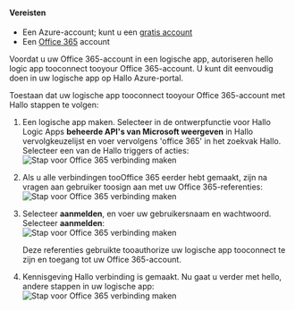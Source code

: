 #### <a name="prerequisites"></a>Vereisten
* Een Azure-account; kunt u een [gratis account](https://azure.microsoft.com/free)
* Een [Office 365](https://office365.com) account  

Voordat u uw Office 365-account in een logische app, autoriseren hello logic app tooconnect tooyour Office 365-account. U kunt dit eenvoudig doen in uw logische app op Hallo Azure-portal.  

Toestaan dat uw logische app tooconnect tooyour Office 365-account met Hallo stappen te volgen:

1. Een logische app maken. Selecteer in de ontwerpfunctie voor Hallo Logic Apps **beheerde API's van Microsoft weergeven** in Hallo vervolgkeuzelijst en voer vervolgens 'office 365' in het zoekvak Hallo. Selecteer een van de Hallo triggers of acties:  
    ![Stap voor Office 365 verbinding maken](./media/connectors-create-api-office365-outlook/office365-sendemail.png)  
2. Als u alle verbindingen tooOffice 365 eerder hebt gemaakt, zijn na vragen aan gebruiker toosign aan met uw Office 365-referenties:  
    ![Stap voor Office 365 verbinding maken](./media/connectors-create-api-office365-outlook/office365-signin.png)  
3. Selecteer **aanmelden**, en voer uw gebruikersnaam en wachtwoord. Selecteer **aanmelden**:  
    ![Stap voor Office 365 verbinding maken](./media/connectors-create-api-office365-outlook/office365-usernamepassword.png)
   
    Deze referenties gebruikte tooauthorize uw logische app tooconnect te zijn en toegang tot uw Office 365-account. 
4. Kennisgeving Hallo verbinding is gemaakt. Nu gaat u verder met hello, andere stappen in uw logische app:   
    ![Stap voor Office 365 verbinding maken](./media/connectors-create-api-office365-outlook/office365-sendemailproperties.png)  

